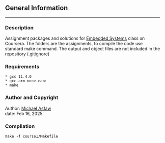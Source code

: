 ## General Information
----------------------
### Description

Assignment packages and solutions for [Embedded Systems](https://www.coursera.org/learn/introduction-embedded-systems/home/) class on Coursera.
The folders are the assignments, to compile the code use standard make command.
The output and object files are not included in the repository (.gitignore)

### Requirements

	* gcc 11.4.0
	* gcc-arm-none-eabi
	* make

### Author and Copyright

Author: [Michael Asfaw](https://github.com/mikaellum)\
date: Feb 16, 2025

### Compilation

```shell
make -f course1/Makefile
```
